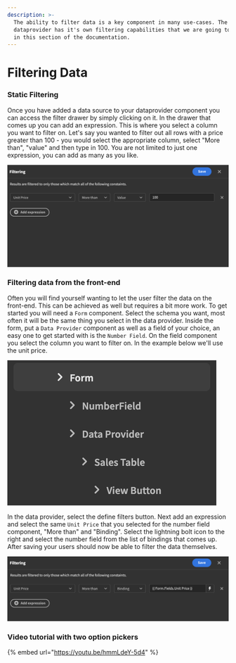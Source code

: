 ```yaml
---
description: >-
  The ability to filter data is a key component in many use-cases. The
  dataprovider has it's own filtering capabilities that we are going to explore
  in this section of the documentation.
---
```


# Filtering Data

### Static Filtering

Once you have added a data source to your dataprovider component you can access the filter drawer by simply clicking on it. In the drawer that comes up you can add an expression. This is where you select a column you want to filter on. Let's say you wanted to filter out all rows with a price greater than 100 - you would select the appropriate column, select "More than", "value" and then type in 100. You are not limited to just one expression, you can add as many as you like. 

![An example of filtering out rows](../../.gitbook/assets/filter.png)

### Filtering data from the front-end

Often you will find yourself wanting to let the user filter the data on the front-end. This can be achieved as well but requires a bit more work. To get started you will need a `Form` component. Select the schema you want, most often it will be the same thing you select in the data provider. Inside the form, put a `Data Provider` component as well as a field of your choice, an easy one to get started with is the `Number Field`. On the field component you select the column you want to filter on. In the example below we'll use the unit price.

![Example of component structure](../../.gitbook/assets/structure.png)

In the data provider, select the define filters button. Next add an expression and select the same `Unit Price` that you selected for the number field component, "More than" and "Binding". Select the lightning bolt icon to the right and select the number field from the list of bindings that comes up. After saving your users should now be able to filter the data themselves.

![An example of how the dynamic filter could look](../../.gitbook/assets/dynamic_filter.png)

### Video tutorial with two option pickers

{% embed url="https://youtu.be/hmmLdeY-5d4" %}





